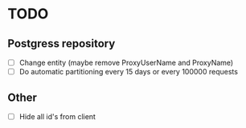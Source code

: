 # TODO

## Postgress repository

- [ ] Change entity (maybe remove ProxyUserName and ProxyName)
- [ ] Do automatic partitioning every 15 days or every 100000 requests

## Other

- [ ] Hide all id's from client
